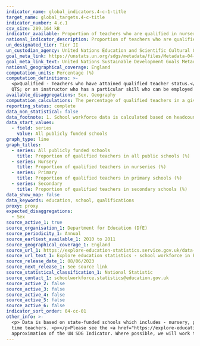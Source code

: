 ```yaml
---
indicator_name: global_indicators.4-c-1-title
target_name: global_targets.4-c-title
indicator_number: 4.c.1
csv_size: 289.164 kB
indicator_available: Proportion of teachers who are qualified in nursery, primary and secondary education
national_indicator_description: Proportion of teachers who are qualified in nursery, primary and secondary education in state-funded schools in England
un_designated_tier: Tier II
un_custodian_agency: United Nations Education and Scientific Cultural Organisation - Institute for Statistics (UNESCO-UIS)
goal_meta_link: https://unstats.un.org/sdgs/metadata/files/Metadata-04-0C-01.pdf 
goal_meta_link_text: United Nations Sustainable Development Goals Metadata (PDF 218 KB)
national_geographical_coverage: England
computation_units: Percentage (%)
computation_definitions: >-
  <p>Qualified - Teachers who have attained qualified teacher status.</p><p>Unqualified -  An unqualified teacher is either a trainee working towards qualified teacher status (QTS); an overseas trained teacher who has not exceeded the four years they are allowed to teach without having
  QTS; or an instructor who has a particular skill who can be employed for so long as a qualified teacher is not available. </p><p> Nursery - Children aged 2 to 4. </p><p> Primary - Children aged 4 to 11. </p><p> Secondary - Children aged 11-16. </p>
available_disaggregations: Sex, Geography 
computation_calculations: The percentage of qualified teachers in a given level of education is expressed as (the qualified teachers headcount/total teachers headcount)*100 in that level of education.
reporting_status: complete
data_non_statistical: false
data_footnote: 1. School workforce data is calculated based on headcount. This means the figures may differ slightly from other figures available in the public domain which may use figures for the full time equivalent.
data_start_values:
  - field: series
    value: All publicly funded schools
graph_type: line
graph_titles:
  - series: All publicly funded schools
    title: Proportion of qualified teachers in all public schools (%)
  - series: Nursery
    title: Proportion of qualified teachers in nurseries (%)
  - series: Primary
    title: Proportion of qualified teachers in primary schools (%)
  - series: Secondary
    title: Proportion of qualified teachers in secondary schools (%)
data_show_map: false
data_keywords: education, school, qualifications
proxy: proxy
expected_disaggregations:
  - Sex
source_active_1: true
source_organisation_1: Department for Education (DfE)
source_periodicity_1: Annual
source_earliest_available_1: 2010 to 2011
source_geographical_coverage_1: England
source_url_1: https://explore-education-statistics.service.gov.uk/data-tables/school-workforce-in-england
source_url_text_1: Explore education statistics - school workforce in England
source_release_date_1: 08/06/2023
source_next_release_1: See source link
source_statistical_classification_1: National Statistic
source_contact_1: schoolworkforce.statistics@education.gov.uk
source_active_2: false
source_active_3: false
source_active_4: false
source_active_5: false
source_active_6: false
indicator_sort_order: 04-cc-01
other_info: >-
  <p> Data is based on state-funded schools which includes - nursery, primary, and secondary schools. </p><p> Primary schools include both Primary academies and LA maintained primaries from the source publication. </p><p> The proportion of qualified teachers includes both full and part
  time teachers. <p></p>Please see the <a href="https://explore-education-statistics.service.gov.uk/methodology/school-workforce-in-england-methodolgy">School Workforce in England - methodology</a> for further methodological information. </p> This indicator is being used as an
  approximation of the UN SDG Indicator. Where possible, we will work to identify or develop UK data to meet the global indicator specification. This indicator has been identified in collaboration with topic experts.
---
```

